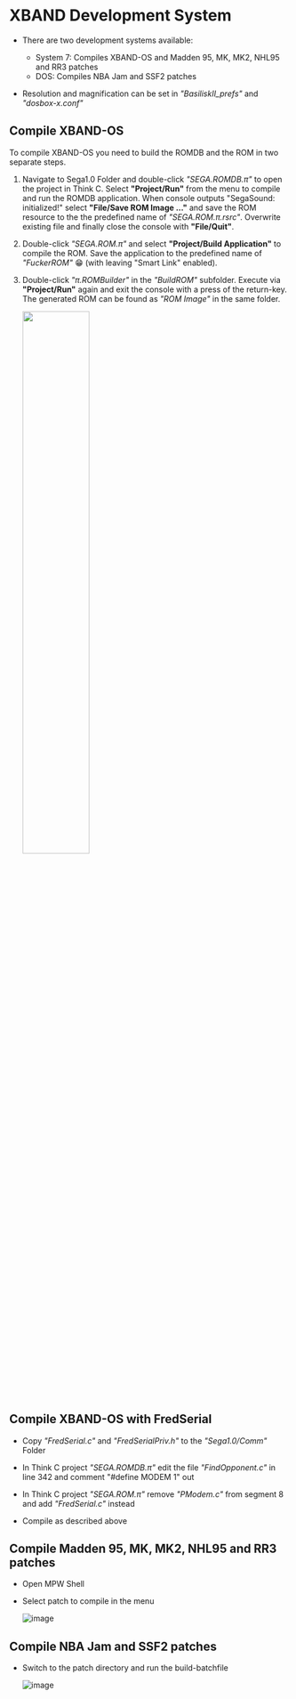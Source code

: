 # XBAND Development System

- There are two development systems available:
   - System 7: Compiles XBAND-OS and Madden 95, MK, MK2, NHL95 and RR3 patches
   - DOS: Compiles NBA Jam and SSF2 patches
   
- Resolution and magnification can be set in *"BasiliskII_prefs"* and *"dosbox-x.conf"*

## Compile XBAND-OS

To compile XBAND-OS you need to build the ROMDB and the ROM in two separate steps.

1. Navigate to Sega1.0 Folder and double-click *"SEGA.ROMDB.π"* to open the project in Think C. Select **"Project/Run"** from the menu to compile and run the ROMDB application. When console outputs "SegaSound: initialized!" select **"File/Save ROM Image ..."** and save the ROM resource to the the predefined name of *"SEGA.ROM.π.rsrc"*. Overwrite existing file and finally close the console with **"File/Quit"**.

2. Double-click *"SEGA.ROM.π"* and select **"Project/Build Application"** to compile the ROM. Save the application to the predefined name of *"FuckerROM"* :grin: (with leaving "Smart Link" enabled).

3. Double-click *"π.ROMBuilder"* in the *"BuildROM"* subfolder. Execute via **"Project/Run"** again and exit the console with a press of the return-key. The generated ROM can be found as *"ROM Image"* in the same folder.

   <img src="https://user-images.githubusercontent.com/37120278/200578373-6a7806bd-c704-4fb2-8592-ac5608629d3f.png" width=50% height=50%>

## Compile XBAND-OS with FredSerial

- Copy *"FredSerial.c"* and *"FredSerialPriv.h"* to the *"Sega1.0/Comm"* Folder

- In Think C project *"SEGA.ROMDB.π"* edit the file *"FindOpponent.c"* in line 342 and comment "#define MODEM	1" out

- In Think C project *"SEGA.ROM.π"* remove *"PModem.c"* from segment 8 and add *"FredSerial.c"* instead

- Compile as described above

## Compile Madden 95, MK, MK2, NHL95 and RR3 patches

- Open MPW Shell

- Select patch to compile in the menu

   ![image](https://user-images.githubusercontent.com/37120278/201548091-f4e272dc-9fc4-42f8-b6e8-11577ab565c3.png)

## Compile NBA Jam and SSF2 patches

- Switch to the patch directory and run the build-batchfile

   ![image](https://user-images.githubusercontent.com/37120278/201548323-138efdf0-2d66-457f-9f10-adb81ce9240e.png)
